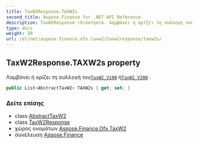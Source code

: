 ```yaml
---
title: TaxW2Response.TAXW2s
second_title: Aspose.Finance for .NET API Reference
description: TaxW2Response ιδιοκτησία. Λαμβάνει ή ορίζει τη συλλογή τουTaxW2_V100 ήTaxW2_V200 .
type: docs
weight: 30
url: /el/net/aspose.finance.ofx.taxw2/taxw2response/taxw2s/
---
```

## TaxW2Response.TAXW2s property

Λαμβάνει ή ορίζει τη συλλογή του[`TaxW2_V100`](../../taxw2_v100/) ή[`TaxW2_V200`](../../taxw2_v200/) .

```csharp
public List<AbstractTaxW2> TAXW2s { get; set; }
```

### Δείτε επίσης

* class [AbstractTaxW2](../../abstracttaxw2/)
* class [TaxW2Response](../)
* χώρος ονομάτων [Aspose.Finance.Ofx.TaxW2](../../taxw2response/)
* συνέλευση [Aspose.Finance](../../../)


